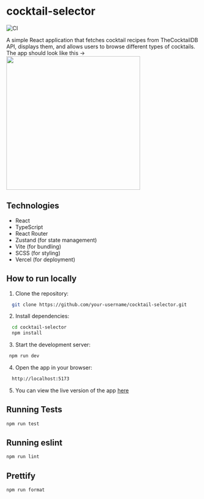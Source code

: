 # cocktail-selector

![CI](https://github.com/dmko1610/cocktail-selector/actions/workflows/ci.yml/badge.svg)

A simple React application that fetches cocktail recipes from TheCocktailDB API, displays them, and allows users to browse different types of cocktails.  
The app should look like this -> <img src="https://github.com/user-attachments/assets/0bf17b10-baa6-4d81-bb37-d63fef7af67c" width=350/>


## Technologies

- React
- TypeScript
- React Router
- Zustand (for state management)
- Vite (for bundling)
- SCSS (for styling)
- Vercel (for deployment)

## How to run locally

1. Clone the repository:

```bash
  git clone https://github.com/your-username/cocktail-selector.git
```

2. Install dependencies:

```bash
  cd cocktail-selector
  npm install
```

3. Start the development server:

```bash
 npm run dev
```

4. Open the app in your browser:

```bash
  http://localhost:5173
```

5. You can view the live version of the app [here](https://cocktail-selector-nine.vercel.app/)

## Running Tests

```bash
npm run test
```

## Running eslint

```bash
npm run lint
```

## Prettify

```bash
npm run format
```
